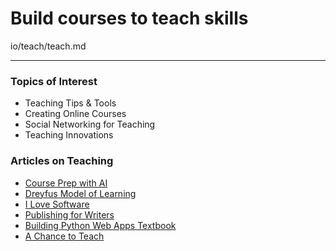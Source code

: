 # Build courses to teach skills

io/teach/teach.md


---

### Topics of Interest

- Teaching Tips & Tools
- Creating Online Courses
- Social Networking for Teaching
- Teaching Innovations

### Articles on Teaching

* [Course Prep with AI](/course-ai-prep/)
* [Dreyfus Model of Learning](/learning/)
* [I Love Software](/i-love-software/)
* [Publishing for Writers](/publishing-for-writers)
* [Building Python Web Apps Textbook](/web-apps-book)
* [A Chance to Teach](/a-chance-to-teach)
